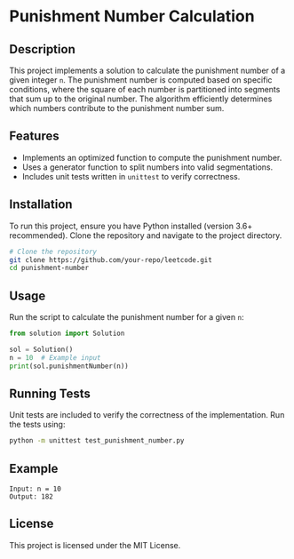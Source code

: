 # Punishment Number Calculation

## Description
This project implements a solution to calculate the punishment number of a given integer `n`. The punishment number is computed based on specific conditions, where the square of each number is partitioned into segments that sum up to the original number. The algorithm efficiently determines which numbers contribute to the punishment number sum.

## Features
- Implements an optimized function to compute the punishment number.
- Uses a generator function to split numbers into valid segmentations.
- Includes unit tests written in `unittest` to verify correctness.

## Installation
To run this project, ensure you have Python installed (version 3.6+ recommended). Clone the repository and navigate to the project directory.

```sh
# Clone the repository
git clone https://github.com/your-repo/leetcode.git
cd punishment-number
```

## Usage
Run the script to calculate the punishment number for a given `n`:

```python
from solution import Solution

sol = Solution()
n = 10  # Example input
print(sol.punishmentNumber(n))
```

## Running Tests
Unit tests are included to verify the correctness of the implementation. Run the tests using:

```sh
python -m unittest test_punishment_number.py
```

## Example
```
Input: n = 10
Output: 182
```

## License
This project is licensed under the MIT License.